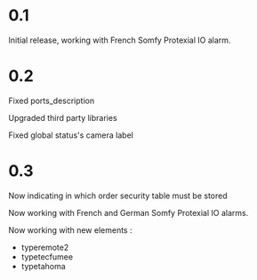 # 0.1

Initial release, working with French Somfy Protexial IO alarm.



# 0.2

Fixed ports_description



Upgraded third party libraries



Fixed global status's camera label



# 0.3

Now indicating in which order security table must be stored



Now working with French and German Somfy Protexial IO alarms.



Now working with new elements :

* typeremote2
* typetecfumee
* typetahoma

